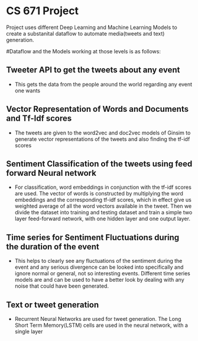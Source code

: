 # CS 671 Project

Project uses different Deep Learning and Machine Learning Models to create a substanital dataflow to automate media(tweets and text) generation.

#Dataflow and the Models working at those levels is as follows:
## Tweeter API to get the tweets about any event
* This gets the data from the people around the world regarding any event one wants 
## Vector Representation of Words and Documents and Tf-Idf scores
* The tweets are given to the word2vec and doc2vec models of Ginsim to generate vector representations of the tweets and also finding the tf-idf scores
## Sentiment Classification of the tweets using feed forward Neural network
* For classification, word embeddings in conjunction with the tf-idf scores are used. The vector of words is constructed by multiplying the word embeddings and the corresponding tf-idf scores, which in effect give us weighted average of all the word vectors available in the tweet. Then we divide the dataset into training and testing dataset and train a simple two layer feed-forward network, with one hidden layer and one output layer.
## Time series for Sentiment Fluctuations during the duration of the event
* This helps to clearly see any fluctuations of the sentiment during the event and any serious divergence can be looked into specifically and ignore normal or general, not so interesting events. Different time series models are and can be used to have a better look by dealing with any noise that could have been generated.
## Text or tweet generation 
* Recurrent Neural Networks are used for tweet generation. The Long Short Term Memory(LSTM) cells are used in the neural network, with a single layer 